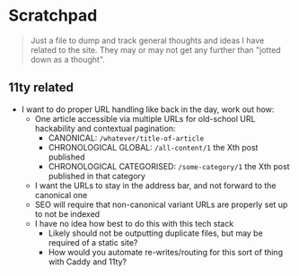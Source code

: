 # Scratchpad

> Just a file to dump and track general thoughts and ideas I have related to the site. They may or may not get any further than "jotted down as a thought".

## 11ty related

- I want to do proper URL handling like back in the day, work out how:
	- One article accessible via multiple URLs for old-school URL hackability and contextual pagination:
		- CANONICAL: `/whatever/title-of-article`
		- CHRONOLOGICAL GLOBAL: `/all-content/1` the Xth post published
		- CHRONOLOGICAL CATEGORISED: `/some-category/1` the Xth post published in that category
	- I want the URLs to stay in the address bar, and not forward to the canonical one
	- SEO will require that non-canonical variant URLs are properly set up to not be indexed
	- I have no idea how best to do this with this tech stack
		- Likely should not be outputting duplicate files, but may be required of a static site?
		- How would you automate re-writes/routing for this sort of thing with Caddy and 11ty?

